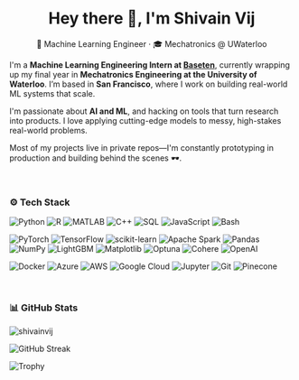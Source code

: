<h1 align="center">Hey there 👋, I'm Shivain Vij</h1>

<p align="center">🧠 Machine Learning Engineer · 🎓 Mechatronics @ UWaterloo</p>

I'm a **Machine Learning Engineering Intern at [Baseten](https://www.baseten.co/)**, currently wrapping up my final year in **Mechatronics Engineering at the University of Waterloo**. I’m based in **San Francisco**, where I work on building real-world ML systems that scale.

I'm passionate about **AI and ML**, and hacking on tools that turn research into products. I love applying cutting-edge models to messy, high-stakes real-world problems.

Most of my projects live in private repos—I'm constantly prototyping in production and building behind the scenes 🕶️.

<br />

### ⚙️ Tech Stack

![Python](https://img.shields.io/badge/python-3670A0?style=for-the-badge&logo=python&logoColor=ffdd54)
![R](https://img.shields.io/badge/r-%23276DC3.svg?style=for-the-badge&logo=r&logoColor=white)
![MATLAB](https://img.shields.io/badge/MATLAB-0076A8?style=for-the-badge&logo=Mathworks&logoColor=white)
![C++](https://img.shields.io/badge/c++-%2300599C.svg?style=for-the-badge&logo=c%2B%2B&logoColor=white)
![SQL](https://img.shields.io/badge/sql-4479A1?style=for-the-badge&logo=mysql&logoColor=white)
![JavaScript](https://img.shields.io/badge/javascript-%23323330.svg?style=for-the-badge&logo=javascript&logoColor=%23F7DF1E)
![Bash](https://img.shields.io/badge/bash-%23121011.svg?style=for-the-badge&logo=gnu-bash&logoColor=white)

![PyTorch](https://img.shields.io/badge/PyTorch-%23EE4C2C.svg?style=for-the-badge&logo=PyTorch&logoColor=white)
![TensorFlow](https://img.shields.io/badge/TensorFlow-%23FF6F00.svg?style=for-the-badge&logo=TensorFlow&logoColor=white)
![scikit-learn](https://img.shields.io/badge/scikit--learn-%23F7931E.svg?style=for-the-badge&logo=scikit-learn&logoColor=white)
![Apache Spark](https://img.shields.io/badge/PySpark-E25A1C?style=for-the-badge&logo=apachespark&logoColor=white)
![Pandas](https://img.shields.io/badge/pandas-%23150458.svg?style=for-the-badge&logo=pandas&logoColor=white)
![NumPy](https://img.shields.io/badge/numpy-%23013243.svg?style=for-the-badge&logo=numpy&logoColor=white)
![LightGBM](https://img.shields.io/badge/LightGBM-02599C?style=for-the-badge&logo=lightgbm&logoColor=white)
![Matplotlib](https://img.shields.io/badge/Matplotlib-000000?style=for-the-badge&logo=matplotlib&logoColor=white)
![Optuna](https://img.shields.io/badge/Optuna-4D8BBF?style=for-the-badge&logoColor=white)
![Cohere](https://img.shields.io/badge/Cohere-000000?style=for-the-badge&logo=cohere&logoColor=white)
![OpenAI](https://img.shields.io/badge/OpenAI-412991?style=for-the-badge&logo=openai&logoColor=white)

![Docker](https://img.shields.io/badge/docker-%230db7ed.svg?style=for-the-badge&logo=docker&logoColor=white)
![Azure](https://img.shields.io/badge/azure-%230072C6.svg?style=for-the-badge&logo=azure-devops&logoColor=white)
![AWS](https://img.shields.io/badge/AWS-%23FF9900.svg?style=for-the-badge&logo=amazon-aws&logoColor=white)
![Google Cloud](https://img.shields.io/badge/Google%20Cloud-%234285F4.svg?style=for-the-badge&logo=google-cloud&logoColor=white)
![Jupyter](https://img.shields.io/badge/Jupyter-F37626.svg?style=for-the-badge&logo=Jupyter&logoColor=white)
![Git](https://img.shields.io/badge/git-%23F05033.svg?style=for-the-badge&logo=git&logoColor=white)
![Pinecone](https://img.shields.io/badge/Pinecone-0F2E3C?style=for-the-badge&logoColor=white)


<br />

### 📊 GitHub Stats

<p align="left">
  <img src="https://komarev.com/ghpvc/?username=shivainvij&label=Profile%20Views&color=ffaa00&style=flat" alt="shivainvij" />
</p>

![GitHub Streak](https://github-readme-streak-stats.herokuapp.com/?user=shivainvij&theme=dark&hide_border=false)

![Trophy](https://github-profile-trophy.vercel.app/?username=shivainvij&theme=radical&no-frame=false&no-bg=true&margin-w=4)

